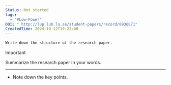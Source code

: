 ```yaml
---
Status: Not started
tags:
  - "#Low-Power"
DOI: " http://lup.lub.lu.se/student-papers/record/8936871"
CreatedTime: 2024-10-12T19:22:00
---
```

```Markdown
Write down the structure of the research paper.
```

> [!important]  
> Summarize the research paper in your words.  

[](https://www.notion.soundefined)

---

- Note down the key points.